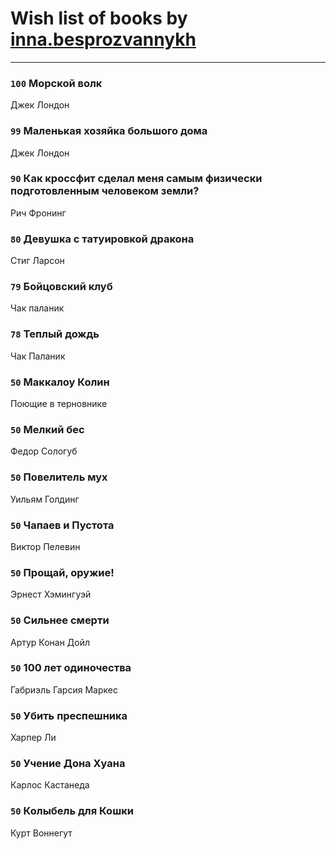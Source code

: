 # Wish list of books by [inna.besprozvannykh](http://openid.yandex.ru/inna.besprozvannykh/)
---

### `100` Морской волк
Джек Лондон

### `99` Маленькая хозяйка большого дома
Джек Лондон

### `90` Как кроссфит сделал меня самым физически подготовленным человеком земли?
Рич Фронинг

### `80` Девушка с татуировкой дракона
Стиг Ларсон

### `79` Бойцовский клуб
Чак паланик

### `78` Теплый дождь
Чак Паланик

### `50` Маккалоу Колин
Поющие в терновнике

### `50` Мелкий бес
Федор Сологуб

### `50` Повелитель мух
Уильям Голдинг

### `50` Чапаев и Пустота
Виктор Пелевин

### `50` Прощай, оружие!
Эрнест Хэмингуэй

### `50` Сильнее смерти
Артур Конан Дойл

### `50` 100 лет одиночества
Габриэль Гарсия Маркес

### `50` Убить преспешника
Харпер Ли

### `50` Учение Дона Хуана
Карлос Кастанеда

### `50` Колыбель для Кошки
Курт Воннегут

